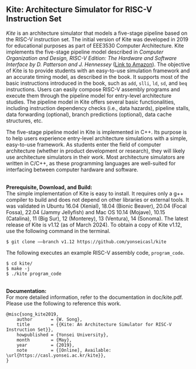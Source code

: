## Kite: Architecture Simulator for RISC-V Instruction Set
*Kite* is an architecture simulator that models a five-stage pipeline based on the RISC-V instruction set.
The initial version of Kite was developed in 2019 for educational purposes as part of EEE3530 Computer Architecture.
Kite implements the five-stage pipeline model described in *Computer Organization and Design, RISC-V Edition: The Hardware and Software Interface by D. Patterson and J. Hennessey* ([Link to Amazon](https://www.amazon.com/Computer-Organization-Design-RISC-V-Architecture/dp/0128122757)).
The objective of Kite is to provide students with an easy-to-use simulation framework and an accurate timing model, as described in the book.
It supports most of the basic instructions introduced in the book, such as `add`, `slli`, `ld`, `sd`, and `beq` instructions.
Users can easily compose RISC-V assembly programs and execute them through the pipeline model for entry-level architecture studies.
The pipeline model in Kite offers several basic functionalities, including instruction dependency checks (i.e., data hazards), pipeline stalls, data forwarding (optional), branch predictions (optional), data cache structures, etc.

The five-stage pipeline model in Kite is implemented in C++. Its purpose is to help users experience entry-level architecture simulations with a simple, easy-to-use framework. As students enter the field of computer architecture (whether in product development or research), they will likely use architecture simulators in their work. Most architecture simulators are written in C/C++, as these programming languages are well-suited for interfacing between computer hardware and software.

\
**Prerequisite, Download, and Build:**\
The simple implementation of Kite is easy to install.
It requires only a g++ compiler to build and does not depend on other libraries or external tools.
It was validated in Ubuntu 16.04 (Xenial), 18.04 (Bionic Beaver), 20.04 (Focal Fossa), 22.04 (Jammy Jellyfish) and Mac OS 10.14 (Mojave), 10.15 (Catalina), 11 (Big Sur), 12 (Monterey), 13 (Ventura), 14 (Sonoma).
The latest release of Kite is v1.12 (as of March 2024).
To obtain a copy of Kite v1.12, use the following command in the terminal.
```
$ git clone ––branch v1.12 https://github.com/yonseicasl/kite
```

The following executes an example RISC-V assembly code, `program_code`.
```
$ cd kite/
$ make -j
$ ./kite program_code
```

\
**Documentation:**\
For more detailed information, refer to the documentation in doc/kite.pdf. Please use the following to reference this work.
```
@misc{song_kite2019,
    author       = {W. Song},
    title        = {{Kite: An Architecture Simulator for RISC-V Instruction Set}},
    howpublished = {Yonsei University},
    month        = {May},
    year         = {2019},
    note         = {[Online], Available: \url{https://casl.yonsei.ac.kr/kite}},
}
```

